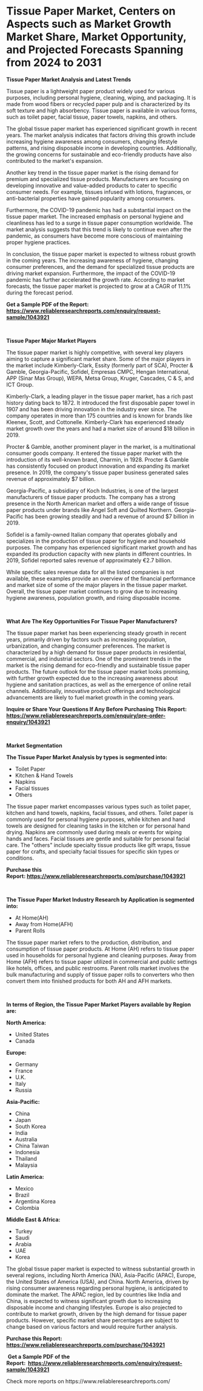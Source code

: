 <p><h1>Tissue Paper Market, Centers on Aspects such as Market Growth Market Share, Market Opportunity, and Projected Forecasts Spanning from 2024 to 2031</h1></p><p><strong>Tissue Paper Market Analysis and Latest Trends</strong></p>
<p><p>Tissue paper is a lightweight paper product widely used for various purposes, including personal hygiene, cleaning, wiping, and packaging. It is made from wood fibers or recycled paper pulp and is characterized by its soft texture and high absorbency. Tissue paper is available in various forms, such as toilet paper, facial tissue, paper towels, napkins, and others.</p><p>The global tissue paper market has experienced significant growth in recent years. The market analysis indicates that factors driving this growth include increasing hygiene awareness among consumers, changing lifestyle patterns, and rising disposable income in developing countries. Additionally, the growing concerns for sustainable and eco-friendly products have also contributed to the market's expansion.</p><p>Another key trend in the tissue paper market is the rising demand for premium and specialized tissue products. Manufacturers are focusing on developing innovative and value-added products to cater to specific consumer needs. For example, tissues infused with lotions, fragrances, or anti-bacterial properties have gained popularity among consumers.</p><p>Furthermore, the COVID-19 pandemic has had a substantial impact on the tissue paper market. The increased emphasis on personal hygiene and cleanliness has led to a surge in tissue paper consumption worldwide. The market analysis suggests that this trend is likely to continue even after the pandemic, as consumers have become more conscious of maintaining proper hygiene practices.</p><p>In conclusion, the tissue paper market is expected to witness robust growth in the coming years. The increasing awareness of hygiene, changing consumer preferences, and the demand for specialized tissue products are driving market expansion. Furthermore, the impact of the COVID-19 pandemic has further accelerated the growth rate. According to market forecasts, the tissue paper market is projected to grow at a CAGR of 11.1% during the forecast period.</p></p>
<p><strong>Get a Sample PDF of the Report:&nbsp; <a href="https://www.reliableresearchreports.com/enquiry/request-sample/1043921">https://www.reliableresearchreports.com/enquiry/request-sample/1043921</a></strong></p>
<p>&nbsp;</p>
<p><strong>Tissue Paper Major Market Players</strong></p>
<p><p>The tissue paper market is highly competitive, with several key players aiming to capture a significant market share. Some of the major players in the market include Kimberly-Clark, Essity (formerly part of SCA), Procter & Gamble, Georgia-Pacific, Sofidel, Empresas CMPC, Hengan International, APP (Sinar Mas Group), WEPA, Metsa Group, Kruger, Cascades, C & S, and ICT Group.</p><p>Kimberly-Clark, a leading player in the tissue paper market, has a rich past history dating back to 1872. It introduced the first disposable paper towel in 1907 and has been driving innovation in the industry ever since. The company operates in more than 175 countries and is known for brands like Kleenex, Scott, and Cottonelle. Kimberly-Clark has experienced steady market growth over the years and had a market size of around $18 billion in 2019.</p><p>Procter & Gamble, another prominent player in the market, is a multinational consumer goods company. It entered the tissue paper market with the introduction of its well-known brand, Charmin, in 1928. Procter & Gamble has consistently focused on product innovation and expanding its market presence. In 2019, the company's tissue paper business generated sales revenue of approximately $7 billion.</p><p>Georgia-Pacific, a subsidiary of Koch Industries, is one of the largest manufacturers of tissue paper products. The company has a strong presence in the North American market and offers a wide range of tissue paper products under brands like Angel Soft and Quilted Northern. Georgia-Pacific has been growing steadily and had a revenue of around $7 billion in 2019.</p><p>Sofidel is a family-owned Italian company that operates globally and specializes in the production of tissue paper for hygiene and household purposes. The company has experienced significant market growth and has expanded its production capacity with new plants in different countries. In 2019, Sofidel reported sales revenue of approximately €2.7 billion.</p><p>While specific sales revenue data for all the listed companies is not available, these examples provide an overview of the financial performance and market size of some of the major players in the tissue paper market. Overall, the tissue paper market continues to grow due to increasing hygiene awareness, population growth, and rising disposable income.</p></p>
<p>&nbsp;</p>
<p><strong>What Are The Key Opportunities For Tissue Paper Manufacturers?</strong></p>
<p><p>The tissue paper market has been experiencing steady growth in recent years, primarily driven by factors such as increasing population, urbanization, and changing consumer preferences. The market is characterized by a high demand for tissue paper products in residential, commercial, and industrial sectors. One of the prominent trends in the market is the rising demand for eco-friendly and sustainable tissue paper products. The future outlook for the tissue paper market looks promising, with further growth expected due to the increasing awareness about hygiene and sanitation practices, as well as the emergence of online retail channels. Additionally, innovative product offerings and technological advancements are likely to fuel market growth in the coming years.</p></p>
<p><strong>Inquire or Share Your Questions If Any Before Purchasing This Report: <a href="https://www.reliableresearchreports.com/enquiry/pre-order-enquiry/1043921">https://www.reliableresearchreports.com/enquiry/pre-order-enquiry/1043921</a></strong></p>
<p>&nbsp;</p>
<p><strong>Market Segmentation</strong></p>
<p><strong>The Tissue Paper Market Analysis by types is segmented into:</strong></p>
<p><ul><li>Toilet Paper</li><li>Kitchen & Hand Towels</li><li>Napkins</li><li>Facial tissues</li><li>Others</li></ul></p>
<p><p>The tissue paper market encompasses various types such as toilet paper, kitchen and hand towels, napkins, facial tissues, and others. Toilet paper is commonly used for personal hygiene purposes, while kitchen and hand towels are designed for cleaning tasks in the kitchen or for personal hand drying. Napkins are commonly used during meals or events for wiping hands and faces. Facial tissues are gentle and suitable for personal facial care. The "others" include specialty tissue products like gift wraps, tissue paper for crafts, and specialty facial tissues for specific skin types or conditions.</p></p>
<p><strong>Purchase this Report:&nbsp;<a href="https://www.reliableresearchreports.com/purchase/1043921">https://www.reliableresearchreports.com/purchase/1043921</a></strong></p>
<p>&nbsp;</p>
<p><strong>The Tissue Paper Market Industry Research by Application is segmented into:</strong></p>
<p><ul><li>At Home(AH)</li><li>Away from Home(AFH)</li><li>Parent Rolls</li></ul></p>
<p><p>The tissue paper market refers to the production, distribution, and consumption of tissue paper products. At Home (AH) refers to tissue paper used in households for personal hygiene and cleaning purposes. Away from Home (AFH) refers to tissue paper utilized in commercial and public settings like hotels, offices, and public restrooms. Parent rolls market involves the bulk manufacturing and supply of tissue paper rolls to converters who then convert them into finished products for both AH and AFH markets.</p></p>
<p>&nbsp;</p>
<p><strong>In terms of Region, the Tissue Paper Market Players available by Region are:</strong></p>
<p>
    <p> <strong> North America: </strong>
        <ul>
            <li>United States</li>
            <li>Canada</li>
        </ul>
        </p> 
    <p> <strong> Europe: </strong>
        <ul>
            <li>Germany</li>
            <li>France</li>
            <li>U.K.</li>
            <li>Italy</li>
            <li>Russia</li>
        </ul>
        </p> 
    <p> <strong> Asia-Pacific: </strong>
        <ul>
            <li>China</li>
            <li>Japan</li>
            <li>South Korea</li>
            <li>India</li>
            <li>Australia</li>
            <li>China Taiwan</li>
            <li>Indonesia</li>
            <li>Thailand</li>
            <li>Malaysia</li>
        </ul>
        </p> 
    <p> <strong> Latin America: </strong>
        <ul>
            <li>Mexico</li>
            <li>Brazil</li>
            <li>Argentina Korea</li>
            <li>Colombia</li>
        </ul>
        </p> 
    <p> <strong> Middle East & Africa: </strong>
        <ul>
            <li>Turkey</li>
            <li>Saudi</li>
            <li>Arabia</li>
            <li>UAE</li>
            <li>Korea</li>
        </ul>
    </p>
    </p>
<p><p>The global tissue paper market is expected to witness substantial growth in several regions, including North America (NA), Asia-Pacific (APAC), Europe, the United States of America (USA), and China. North America, driven by rising consumer awareness regarding personal hygiene, is anticipated to dominate the market. The APAC region, led by countries like India and China, is expected to witness significant growth due to increasing disposable income and changing lifestyles. Europe is also projected to contribute to market growth, driven by the high demand for tissue paper products. However, specific market share percentages are subject to change based on various factors and would require further analysis.</p></p>
<p><strong>Purchase this Report: <a href="https://www.reliableresearchreports.com/purchase/1043921">https://www.reliableresearchreports.com/purchase/1043921</a></strong></p>
<p>&nbsp;<strong>Get a Sample PDF of the Report:&nbsp;&nbsp;<a href="https://www.reliableresearchreports.com/enquiry/request-sample/1043921">https://www.reliableresearchreports.com/enquiry/request-sample/1043921</a></strong></p>
<p><strong></strong></p>
<p>Check more reports on https://www.reliableresearchreports.com/</p>